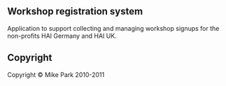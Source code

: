 ## Workshop registration system

Application to support collecting and managing workshop signups for the non-profits HAI Germany and HAI UK.

## Copyright

Copyright &copy; Mike Park 2010-2011
